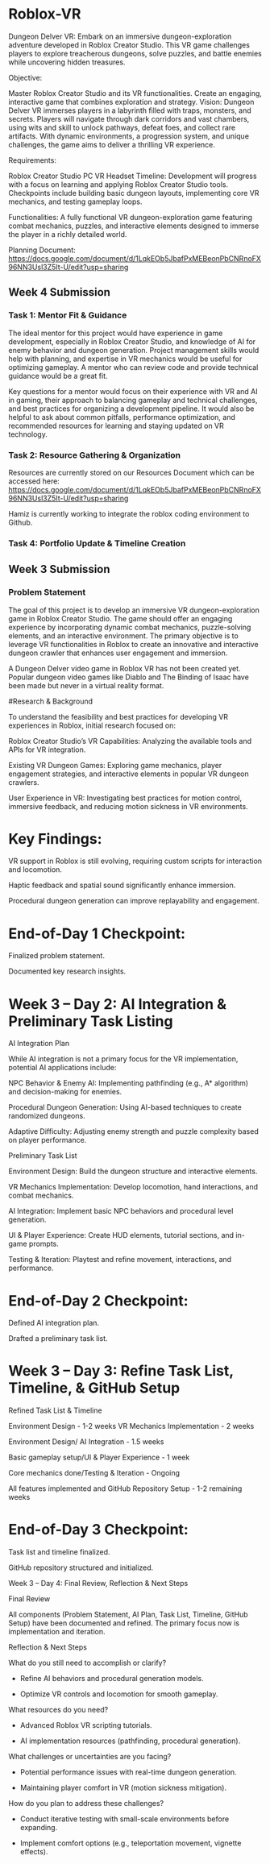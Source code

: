 # Roblox-VR
Dungeon Delver VR: Embark on an immersive dungeon-exploration adventure developed in Roblox Creator Studio. This VR game challenges players to explore treacherous dungeons, solve puzzles, and battle enemies while uncovering hidden treasures.

Objective:

Master Roblox Creator Studio and its VR functionalities.
Create an engaging, interactive game that combines exploration and strategy.
Vision:
Dungeon Delver VR immerses players in a labyrinth filled with traps, monsters, and secrets. Players will navigate through dark corridors and vast chambers, using wits and skill to unlock pathways, defeat foes, and collect rare artifacts. With dynamic environments, a progression system, and unique challenges, the game aims to deliver a thrilling VR experience.

Requirements:

Roblox Creator Studio
PC
VR Headset
Timeline:
Development will progress with a focus on learning and applying Roblox Creator Studio tools. Checkpoints include building basic dungeon layouts, implementing core VR mechanics, and testing gameplay loops.

Functionalities:
A fully functional VR dungeon-exploration game featuring combat mechanics, puzzles, and interactive elements designed to immerse the player in a richly detailed world.

Planning Document: https://docs.google.com/document/d/1LqkEOb5JbafPxMEBeonPbCNRnoFX96NN3Usl3Z5It-U/edit?usp=sharing

## Week 4 Submission

### Task 1: Mentor Fit & Guidance
The ideal mentor for this project would have experience in game development, especially in Roblox Creator Studio, and knowledge of AI for enemy behavior and dungeon generation. Project management skills would help with planning, and expertise in VR mechanics would be useful for optimizing gameplay. A mentor who can review code and provide technical guidance would be a great fit.

Key questions for a mentor would focus on their experience with VR and AI in gaming, their approach to balancing gameplay and technical challenges, and best practices for organizing a development pipeline. It would also be helpful to ask about common pitfalls, performance optimization, and recommended resources for learning and staying updated on VR technology.

### Task 2: Resource Gathering & Organization

Resources are currently stored on our Resources Document which can be accessed here: https://docs.google.com/document/d/1LqkEOb5JbafPxMEBeonPbCNRnoFX96NN3Usl3Z5It-U/edit?usp=sharing

Hamiz is currently working to integrate the roblox coding environment to Github.

### Task 4: Portfolio Update & Timeline Creation


## Week 3 Submission

### Problem Statement

The goal of this project is to develop an immersive VR dungeon-exploration game in Roblox Creator Studio. The game should offer an engaging experience by incorporating dynamic combat mechanics, puzzle-solving elements, and an interactive environment. The primary objective is to leverage VR functionalities in Roblox to create an innovative and interactive dungeon crawler that enhances user engagement and immersion.

A Dungeon Delver video game in Roblox VR has not been created yet. Popular dungeon video games like Diablo and The Binding of Isaac have been made but never in a virtual reality format.

#Research & Background

To understand the feasibility and best practices for developing VR experiences in Roblox, initial research focused on:

Roblox Creator Studio’s VR Capabilities: Analyzing the available tools and APIs for VR integration.

Existing VR Dungeon Games: Exploring game mechanics, player engagement strategies, and interactive elements in popular VR dungeon crawlers.

User Experience in VR: Investigating best practices for motion control, immersive feedback, and reducing motion sickness in VR environments.

# Key Findings:

VR support in Roblox is still evolving, requiring custom scripts for interaction and locomotion.

Haptic feedback and spatial sound significantly enhance immersion.

Procedural dungeon generation can improve replayability and engagement.

# End-of-Day 1 Checkpoint:

Finalized problem statement.

Documented key research insights.

# Week 3 – Day 2: AI Integration & Preliminary Task Listing

AI Integration Plan

While AI integration is not a primary focus for the VR implementation, potential AI applications include:

NPC Behavior & Enemy AI: Implementing pathfinding (e.g., A* algorithm) and decision-making for enemies.

Procedural Dungeon Generation: Using AI-based techniques to create randomized dungeons.

Adaptive Difficulty: Adjusting enemy strength and puzzle complexity based on player performance.

Preliminary Task List

Environment Design: Build the dungeon structure and interactive elements.

VR Mechanics Implementation: Develop locomotion, hand interactions, and combat mechanics.

AI Integration: Implement basic NPC behaviors and procedural level generation.

UI & Player Experience: Create HUD elements, tutorial sections, and in-game prompts.

Testing & Iteration: Playtest and refine movement, interactions, and performance.

# End-of-Day 2 Checkpoint:

Defined AI integration plan.

Drafted a preliminary task list.

# Week 3 – Day 3: Refine Task List, Timeline, & GitHub Setup

Refined Task List & Timeline

Environment Design - 1-2 weeks
VR Mechanics Implementation - 2 weeks

Environment Design/ AI Integration - 1.5 weeks

Basic gameplay setup/UI & Player Experience - 1 week

Core mechanics done/Testing & Iteration - Ongoing

All features implemented and GitHub Repository Setup - 1-2 remaining weeks

# End-of-Day 3 Checkpoint:

Task list and timeline finalized.

GitHub repository structured and initialized.

Week 3 – Day 4: Final Review, Reflection & Next Steps

Final Review

All components (Problem Statement, AI Plan, Task List, Timeline, GitHub Setup) have been documented and refined. The primary focus now is implementation and iteration.

Reflection & Next Steps

What do you still need to accomplish or clarify?

- Refine AI behaviors and procedural generation models.

- Optimize VR controls and locomotion for smooth gameplay.

What resources do you need?

- Advanced Roblox VR scripting tutorials.

- AI implementation resources (pathfinding, procedural generation).

What challenges or uncertainties are you facing?

- Potential performance issues with real-time dungeon generation.

- Maintaining player comfort in VR (motion sickness mitigation).

How do you plan to address these challenges?

- Conduct iterative testing with small-scale environments before expanding.

- Implement comfort options (e.g., teleportation movement, vignette effects).
